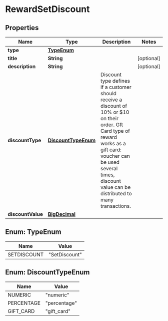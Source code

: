 

# RewardSetDiscount

## Properties

Name | Type | Description | Notes
------------ | ------------- | ------------- | -------------
**type** | [**TypeEnum**](#TypeEnum) |  | 
**title** | **String** |  |  [optional]
**description** | **String** |  |  [optional]
**discountType** | [**DiscountTypeEnum**](#DiscountTypeEnum) | Discount type defines if a customer should receive a discount of 10% or $10 on their order. Gft Card type of reward works as a gift card: voucher can be used several times, discount value can be distributed to many transactions. | 
**discountValue** | [**BigDecimal**](BigDecimal.md) |  | 



## Enum: TypeEnum

Name | Value
---- | -----
SETDISCOUNT | &quot;SetDiscount&quot;



## Enum: DiscountTypeEnum

Name | Value
---- | -----
NUMERIC | &quot;numeric&quot;
PERCENTAGE | &quot;percentage&quot;
GIFT_CARD | &quot;gift_card&quot;



